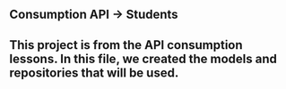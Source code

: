 ## Consumption API -> Students

## This project is from the API consumption lessons. In this file, we created the models and repositories that will be used.
